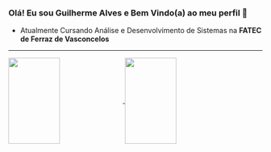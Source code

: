 ### Olá! Eu sou Guilherme Alves e Bem Vindo(a) ao meu perfil 👋

- Atualmente Cursando Análise e Desenvolvimento de Sistemas na **FATEC de Ferraz de Vasconcelos**

<hr>
 <div>
   <a href="https://github.com/CampsGui">
   <img height="170em" align="center" width="45%"src="https://github-readme-stats.vercel.app/api?username=CampsGui&show_icons=true&theme=radical&include_all_commits=true&count_private=true"/>
   <img height="170em" align="center" width="45%" src="https://github-readme-stats.vercel.app/api/top-langs?username=CampsGui&layout=compact&langs_count=8&theme=radical"/>
</div>
<br>
